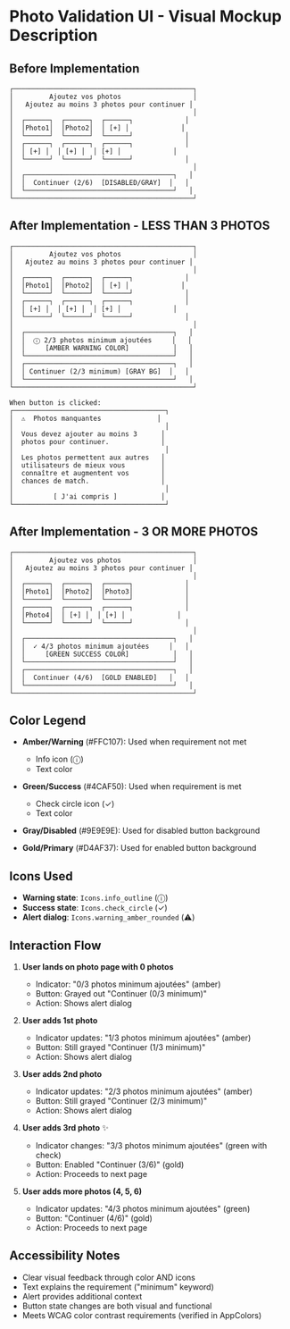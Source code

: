 # Photo Validation UI - Visual Mockup Description

## Before Implementation

```
┌─────────────────────────────────────────────┐
│         Ajoutez vos photos                  │
│   Ajoutez au moins 3 photos pour continuer │
│                                             │
│  ┌──────┐  ┌──────┐  ┌──────┐             │
│  │Photo1│  │Photo2│  │ [+] │             │
│  └──────┘  └──────┘  └──────┘             │
│  ┌──────┐  ┌──────┐  ┌──────┐             │
│  │ [+] │  │ [+] │  │ [+] │             │
│  └──────┘  └──────┘  └──────┘             │
│                                             │
│  ┌─────────────────────────────────────┐   │
│  │  Continuer (2/6)  [DISABLED/GRAY]  │   │
│  └─────────────────────────────────────┘   │
└─────────────────────────────────────────────┘
```

## After Implementation - LESS THAN 3 PHOTOS

```
┌─────────────────────────────────────────────┐
│         Ajoutez vos photos                  │
│   Ajoutez au moins 3 photos pour continuer │
│                                             │
│  ┌──────┐  ┌──────┐  ┌──────┐             │
│  │Photo1│  │Photo2│  │ [+] │             │
│  └──────┘  └──────┘  └──────┘             │
│  ┌──────┐  ┌──────┐  ┌──────┐             │
│  │ [+] │  │ [+] │  │ [+] │             │
│  └──────┘  └──────┘  └──────┘             │
│                                             │
│  ┌─────────────────────────────────────┐   │
│  │  ⓘ 2/3 photos minimum ajoutées     │   │
│  │     [AMBER WARNING COLOR]           │   │
│  └─────────────────────────────────────┘   │
│  ┌─────────────────────────────────────┐   │
│  │ Continuer (2/3 minimum) [GRAY BG]  │   │
│  └─────────────────────────────────────┘   │
└─────────────────────────────────────────────┘

When button is clicked:
┌──────────────────────────────────────┐
│  ⚠️  Photos manquantes              │
│                                      │
│  Vous devez ajouter au moins 3      │
│  photos pour continuer.             │
│                                      │
│  Les photos permettent aux autres   │
│  utilisateurs de mieux vous         │
│  connaître et augmentent vos        │
│  chances de match.                  │
│                                      │
│          [ J'ai compris ]           │
└──────────────────────────────────────┘
```

## After Implementation - 3 OR MORE PHOTOS

```
┌─────────────────────────────────────────────┐
│         Ajoutez vos photos                  │
│   Ajoutez au moins 3 photos pour continuer │
│                                             │
│  ┌──────┐  ┌──────┐  ┌──────┐             │
│  │Photo1│  │Photo2│  │Photo3│             │
│  └──────┘  └──────┘  └──────┘             │
│  ┌──────┐  ┌──────┐  ┌──────┐             │
│  │Photo4│  │ [+] │  │ [+] │             │
│  └──────┘  └──────┘  └──────┘             │
│                                             │
│  ┌─────────────────────────────────────┐   │
│  │  ✓ 4/3 photos minimum ajoutées     │   │
│  │     [GREEN SUCCESS COLOR]           │   │
│  └─────────────────────────────────────┘   │
│  ┌─────────────────────────────────────┐   │
│  │  Continuer (4/6)  [GOLD ENABLED]   │   │
│  └─────────────────────────────────────┘   │
└─────────────────────────────────────────────┘
```

## Color Legend

- **Amber/Warning** (#FFC107): Used when requirement not met
  - Info icon (ⓘ)
  - Text color
  
- **Green/Success** (#4CAF50): Used when requirement is met
  - Check circle icon (✓)
  - Text color

- **Gray/Disabled** (#9E9E9E): Used for disabled button background
  
- **Gold/Primary** (#D4AF37): Used for enabled button background

## Icons Used

- **Warning state**: `Icons.info_outline` (ⓘ)
- **Success state**: `Icons.check_circle` (✓)
- **Alert dialog**: `Icons.warning_amber_rounded` (⚠️)

## Interaction Flow

1. **User lands on photo page with 0 photos**
   - Indicator: "0/3 photos minimum ajoutées" (amber)
   - Button: Grayed out "Continuer (0/3 minimum)"
   - Action: Shows alert dialog

2. **User adds 1st photo**
   - Indicator updates: "1/3 photos minimum ajoutées" (amber)
   - Button: Still grayed "Continuer (1/3 minimum)"
   - Action: Shows alert dialog

3. **User adds 2nd photo**
   - Indicator updates: "2/3 photos minimum ajoutées" (amber)
   - Button: Still grayed "Continuer (2/3 minimum)"
   - Action: Shows alert dialog

4. **User adds 3rd photo** ✨
   - Indicator changes: "3/3 photos minimum ajoutées" (green with check)
   - Button: Enabled "Continuer (3/6)" (gold)
   - Action: Proceeds to next page

5. **User adds more photos (4, 5, 6)**
   - Indicator updates: "4/3 photos minimum ajoutées" (green)
   - Button: "Continuer (4/6)" (gold)
   - Action: Proceeds to next page

## Accessibility Notes

- Clear visual feedback through color AND icons
- Text explains the requirement ("minimum" keyword)
- Alert provides additional context
- Button state changes are both visual and functional
- Meets WCAG color contrast requirements (verified in AppColors)
